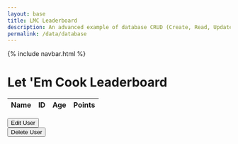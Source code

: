 ```yaml
---
layout: base
title: LMC Leaderboard 
description: An advanced example of database CRUD (Create, Read, Update, Delete).  This articles is focussed on Read.  Each operation works asynchronously between JavaScript and a Python/Flask backend Database.  This requires a set of Python RESTful API services for Get, Put, Delete, and Update.
permalink: /data/database
---
```


<!-- HTML table layout for page.  The table is filled by JavaScript below. 
-->

<html lang="en">
<head>
<meta charset="UTF-8">
<meta name="viewport" content="width=device-width, initial-scale=1.0">
<title>Leaderboard</title>
<link rel="stylesheet" href="/lmc-front2/LMC/JS/SCSS/leaderboard.css"> <!-- Link to the external CSS file -->
{% include navbar.html %}
</head>
<body>

<h1>Let 'Em Cook Leaderboard</h1>

<table>
  <thead>
  <tr>
    <th>Name</th>
    <th>ID</th>
    <th>Age</th>
    <th>Points</th>
  </tr>
  </thead>
  <tbody id="result">
    <!-- javascript generated data -->
  </tbody>
</table>
<div>
  <button class="edit-user" onclick='window.location.href = "{{site.baseurl}}/lmc-editUser"'>Edit User</button>
</div>

<div>
  <button class="delete-user" onclick='window.location.href = "{{site.baseurl}}/lmc-deleteUser"'>Delete User</button>
</div>


<script type="module">
  // uri variable and options object are obtained from config.js
  import { uri, options } from '{{site.baseurl}}/assets/js/api/config.js';

  // Set Users endpoint (list of users)
  const url = uri + '/api/users/';

  // prepare HTML result container for new output
  const resultContainer = document.getElementById("result");

  // fetch the API
  fetch(url, options)
    // response is a RESTful "promise" on any successful fetch
.then(response => {
    // check for response errors and display
    if (response.status !== 200) {
        if (response.status === 401) {
            // Unauthorized - Redirect to 401 error page
            window.location.href = "/lmc-front2/lmc-login";
        } else if (response.status === 403) {
            // Forbidden - Redirect to 403 error page
            alert(response.status + " error. Redirecting you to the login")
            const errorMsg = 'Database response error: ' + response.status;
            console.log(errorMsg);
            const tr = document.createElement("tr");
            const td = document.createElement("td");
            td.innerHTML = errorMsg;
            tr.appendChild(td);
            resultContainer.appendChild(tr);
            window.location.href = "/lmc-front2/lmc-login";
            return;
        }
    }
    // valid response will contain JSON data
    response.json().then(data => {
        console.log(data);

        // Sort data by points (highest to lowest)
        data.sort((a, b) => b.points - a.points);

        for (const row of data) {
            // tr and td build out for each row
            const tr = document.createElement("tr");
            const name = document.createElement("td");
            const id = document.createElement("td");
            const age = document.createElement("td");
            const points = document.createElement("td");
            // data is specific to the API
            name.innerHTML = row.name; 
            id.innerHTML = row.uid; 
            age.innerHTML = row.age; 
            points.innerHTML = row.points;
            // this builds td's into tr
            tr.appendChild(name);
            tr.appendChild(id);
            tr.appendChild(age);
            tr.appendChild(points);

            // append the row to table
            resultContainer.appendChild(tr);
        }
    });
})

  // catch fetch errors (ie ACCESS to server blocked)
  .catch(err => {
    console.error(err);
    const tr = document.createElement("tr");
    const td = document.createElement("td");
    td.innerHTML = err + ": " + url;
    tr.appendChild(td);
    resultContainer.appendChild(tr);
  });
</script>

